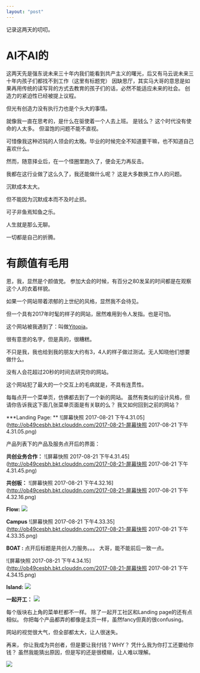 ```yaml
---
layout: "post"
---
```



记录这两天的叨叨。


# AI不AI的

这两天先是强东说未来三十年内我们能看到共产主义的曙光，后又有马云说未来三十年内孩子们都找不到工作（这里有标题党） 
因缺思厅，其实马大哥的意思是如果再用传统的读写背的方式去教育的孩子们的话，必然不能适应未来的社会。 
创造力的紧迫性已经被提上议程。 

但光有创造力没有执行力也是个头大的事情。

就像我一直在思考的，是什么在驱使着一个人去上班。 是钱么？ 
这个时代没有使命的人太多。 
但温饱的问题不能不直视。 

可惜像我这种迟钝的人领会的太晚。毕业的时候完全不知道要干嘛，也不知道自己喜欢什么。 
 
然而，随意择业后，在一个怪圈里跑久了，便会无力再反击。 

我都在这行业做了这么久了，我还能做什么呢？ 这是大多数换工作人的问题。 

沉默成本太大。

但不能因为沉默成本而不及时止损。 

可子非鱼焉知鱼之乐。 

人生就是那么无聊。 

一切都是自己的折腾。 


# 有颜值有毛用

恩，我，显然是个颜值党。 参加大会的时候，有百分之80发呆的时间都是在观察这个人的衣着样貌。 

如果一个网站带着浓郁的上世纪的风格，显然我不会待见。 

但一个具有2017年时髦的样子的网站，居然难用到令人发指。也是可怕。 

这个网站被我遇到了：叫做[Yitopia](http://www.yitopia.co)。 

很有意思的名字，但是真的，很糟糕。 

不只是我，我也给到我的朋友大约有3，4人的样子做过测试。无人知晓他们想要做什么。 

没有人会花超过20秒的时间去研究你的网站。 

这个网站犯了最大的一个交互上的毛病就是，不具有连贯性。 

每每点开一个菜单页，仿佛都去到了一个新的网站。 虽然有类似的设计风格，但请你告诉我这下面几张菜单页面是有关联的么？ 
我又如何回到之前的网站？ 

***Landing Page: **
![屏幕快照 2017-08-21 下午4.31.05](http://ob49cesbh.bkt.clouddn.com/2017-08-21-屏幕快照 2017-08-21 下午4.31.05.png)

产品列表下的产品及服务点开后的界面： 


**共创业务合作：**
![屏幕快照 2017-08-21 下午4.31.45](http://ob49cesbh.bkt.clouddn.com/2017-08-21-屏幕快照 2017-08-21 下午4.31.45.png)

**共创板：**
![屏幕快照 2017-08-21 下午4.32.16](http://ob49cesbh.bkt.clouddn.com/2017-08-21-屏幕快照 2017-08-21 下午4.32.16.png)

**Flow:**
![](http://ob49cesbh.bkt.clouddn.com/2017-08-21-15033044030364.jpg)

**Campus**
![屏幕快照 2017-08-21 下午4.33.35](http://ob49cesbh.bkt.clouddn.com/2017-08-21-屏幕快照 2017-08-21 下午4.33.35.png)



**BOAT :**
点开后标题是共创人力服务。。。
大哥，能不能前后一致一点。 

![屏幕快照 2017-08-21 下午4.34.15](http://ob49cesbh.bkt.clouddn.com/2017-08-21-屏幕快照 2017-08-21 下午4.34.15.png)

**Island:**
![](http://ob49cesbh.bkt.clouddn.com/2017-08-21-15033045470614.jpg)

**一起开工：**
![](http://ob49cesbh.bkt.clouddn.com/2017-08-21-15033045853959.jpg)

每个版块右上角的菜单栏都不一样。 除了一起开工社区和Landing page的还有点相似。 你把每个产品都弄的都像是主页一样，虽然fancy但真的很confusing。 

网站的视觉很大气，但全部都太大，让人很迷失。 

再来， 你让我成为共创者，但是要让我付钱？WHY？ 凭什么我为你打工还要给你钱？ 
虽然我能猜出原因，但是写的还是很模糊，让人难以理解。 

![](http://ob49cesbh.bkt.clouddn.com/2017-08-21-15033048137070.jpg)






